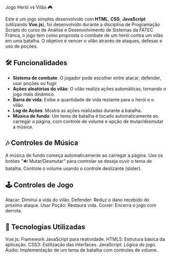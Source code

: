  Jogo Herói vs Vilão 🎮

Este é um jogo simples desenvolvido com **HTML**, **CSS**, **JavaScript** (utilizando **Vue.js**), foi desenvolvido durante a disciplina de Programação Scripts do curso de Análise e Desenvolvimento de Sistemas da FATEC Franca, o jogo tem como proprosta o combate de um herói contra um vilão em uma batalha. O objetivo é vencer o vilão através de ataques, defesas e uso de poções.

## 🛠 Funcionalidades

- **Sistema de combate**: O jogador pode escolher entre atacar, defender, usar poções ou fugir.
- **Ações aleatórias do vilão**: O vilão realiza ações automáticas, tornando o jogo mais dinâmico.
- **Barra de vida**: Exibe a quantidade de vida restante para o herói e o vilão.
- **Log de Ações**: Mostra as ações realizadas durante a batalha.
- **Música de fundo**: Um tema de batalha é tocado automaticamente ao carregar a página, com controle de volume e opção de mutar/desmutar a música.

## 🎶 Controles de Música
A música de fundo começa automaticamente ao carregar a página.
Use os botões "🔊 Mutar/Desmutar" para controlar se deseja ouvir o tema de batalha.
Controle o volume usando o controle deslizante (slider).

## 🕹️ Controles de Jogo
Atacar: Diminui a vida do vilão.
Defender: Reduz o dano recebido do próximo ataque.
Usar Poção: Restaura vida.
Correr: Encerra o jogo com derrota.

## 🧩 Tecnologias Utilizadas
Vue.js: Framework JavaScript para reatividade.
HTML5: Estrutura básica da aplicação.
CSS3: Estilização das interfaces.
JavaScript: Lógica do jogo.
Áudio: Implementação de um tema de batalha com controles de volume.
